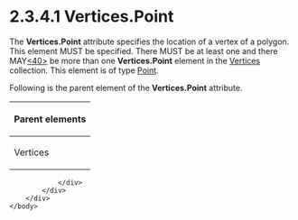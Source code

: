 <html dir="LTR" xmlns:mshelp="http://msdn.microsoft.com/mshelp" xmlns:ddue="http://ddue.schemas.microsoft.com/authoring/2003/5" xmlns:xlink="http://www.w3.org/1999/xlink" xmlns:tool="http://www.microsoft.com/tooltip">
    <head>
        <meta http-equiv="Content-Type" content="text/html; CHARSET=utf-8"></meta>
        <meta name="save" content="history"></meta>
        <title>2.3.4.1 Vertices.Point</title>
        <xml>
            <mshelp:toctitle title="2.3.4.1 Vertices.Point"></mshelp:toctitle>
            <mshelp:rltitle title="[MS-RGDI]: Vertices.Point"></mshelp:rltitle>
            <mshelp:keyword index="A" term="879e17ed-df95-4f10-8c24-44418430b2fd"></mshelp:keyword>
            <mshelp:attr name="DCSext.ContentType" value="open specification"></mshelp:attr>
            <mshelp:attr name="AssetID" value="879e17ed-df95-4f10-8c24-44418430b2fd"></mshelp:attr>
            <mshelp:attr name="TopicType" value="kbRef"></mshelp:attr>
            <mshelp:attr name="DCSext.Title" value="[MS-RGDI]: Vertices.Point" />
        </xml>
    </head>
    <body>
        <div id="header">
            <h1 class="heading">2.3.4.1 Vertices.Point</h1>
        </div>
        <div id="mainSection">
            <div id="mainBody">
                <div id="allHistory" class="saveHistory"></div>
                <div id="sectionSection0" class="section" name="collapseableSection">
                    

<p>The <b>Vertices.Point</b> attribute specifies the location
of a vertex of a polygon. This element MUST be specified. There MUST be at
least one and there MAY<a id="Appendix_A_Target_40"></a><a href="5f16d945-e8a0-4cc3-9547-1c8f3e568219.htm#Appendix_A_40" aria-label="Product behavior note 40">&lt;40&gt;</a> be more
than one <b>Vertices.Point</b> element in the <a href="1b566f65-12a4-43d1-910f-4a88819726c7.htm">Vertices</a> collection. This
element is of type <a href="d4cf77d9-cb9c-4ce1-b25e-7e38923220d4.htm">Point</a>.</p>

<p>Following is the parent element of the <b>Vertices.Point</b>
attribute.</p>

<table>
 <thead>
  <tr>
   <th>
   <p>Parent elements</p>
   </th>
  </tr>
 </thead>
 <tr>
  <td>
  <p>Vertices</p>
  </td>
 </tr>
</table>

<p> </p>


                </div>
            </div>
        </div>
    </body>
</html>